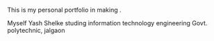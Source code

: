 This is my personal portfolio in making .

Myself Yash Shelke
studing information technology engineering
Govt. polytechnic, jalgaon